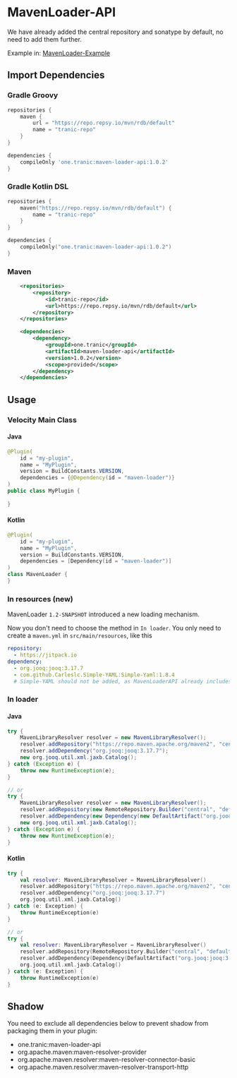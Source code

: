 # MavenLoader-API

We have already added the central repository and sonatype by default, no need to add them further.

Example in: [MavenLoader-Example](https://github.com/LevelTranic/MavenLoader-Example)

## Import Dependencies

### Gradle Groovy
```groovy
repositories {
    maven {
        url = "https://repo.repsy.io/mvn/rdb/default"
        name = "tranic-repo"
    }
}

dependencies {
    compileOnly 'one.tranic:maven-loader-api:1.0.2'
}

```

### Gradle Kotlin DSL
```kotlin
repositories {
    maven("https://repo.repsy.io/mvn/rdb/default") {
        name = "tranic-repo"
    }
}

dependencies {
    compileOnly("one.tranic:maven-loader-api:1.0.2")
}
```

### Maven
```xml
    <repositories>
        <repository>
            <id>tranic-repo</id>
            <url>https://repo.repsy.io/mvn/rdb/default</url>
        </repository>
    </repositories>

    <dependencies>
        <dependency>
            <groupId>one.tranic</groupId>
            <artifactId>maven-loader-api</artifactId>
            <version>1.0.2</version>
            <scope>provided</scope>
        </dependency>
    </dependencies>
```

## Usage
### Velocity Main Class
#### Java
```java
@Plugin(
    id = "my-plugin", 
    name = "MyPlugin", 
    version = BuildConstants.VERSION, 
    dependencies = {@Dependency(id = "maven-loader")}
)
public class MyPlugin {
    
}
```

#### Kotlin
```kotlin
@Plugin(
    id = "my-plugin",
    name = "MyPlugin",
    version = BuildConstants.VERSION,
    dependencies = [Dependency(id = "maven-loader")]
)
class MavenLoader {
}
```

### In resources (new)
MavenLoader `1.2-SNAPSHOT` introduced a new loading mechanism.

Now you don't need to choose the method in `In loader`. 
You only need to create a `maven.yml` in `src/main/resources`, 
like this

```yaml
repository:
  - https://jitpack.io
dependency:
  - org.jooq:jooq:3.17.7
  - com.github.Carleslc.Simple-YAML:Simple-Yaml:1.8.4
  # Simple-YAML should not be added, as MavenLoaderAPI already includes that dependency since 1.2-SNAPSHOT.
```

### In loader
#### Java
```java
try {
    MavenLibraryResolver resolver = new MavenLibraryResolver();
    resolver.addRepository("https://repo.maven.apache.org/maven2", "central");
    resolver.addDependency("org.jooq:jooq:3.17.7");
    new org.jooq.util.xml.jaxb.Catalog();
} catch (Exception e) {
    throw new RuntimeException(e);
}

// or
try {
    MavenLibraryResolver resolver = new MavenLibraryResolver();
    resolver.addRepository(new RemoteRepository.Builder("central", "default", "https://repo.maven.apache.org/maven2").build());
    resolver.addDependency(new Dependency(new DefaultArtifact("org.jooq:jooq:3.17.7"), null));
    new org.jooq.util.xml.jaxb.Catalog();
} catch (Exception e) {
    throw new RuntimeException(e);
}
```

#### Kotlin
```kotlin
try {
    val resolver: MavenLibraryResolver = MavenLibraryResolver()
    resolver.addRepository("https://repo.maven.apache.org/maven2", "central")
    resolver.addDependency("org.jooq:jooq:3.17.7")
    org.jooq.util.xml.jaxb.Catalog()
} catch (e: Exception) {
    throw RuntimeException(e)
}

// or
try {
    val resolver: MavenLibraryResolver = MavenLibraryResolver()
    resolver.addRepository(RemoteRepository.Builder("central", "default", "https://repo.maven.apache.org/maven2").build())
    resolver.addDependency(Dependency(DefaultArtifact("org.jooq:jooq:3.17.7"), null))
    org.jooq.util.xml.jaxb.Catalog()
} catch (e: Exception) {
    throw RuntimeException(e)
}
```

## Shadow
You need to exclude all dependencies below to prevent shadow from packaging them in your plugin:

- one.tranic:maven-loader-api
- org.apache.maven:maven-resolver-provider
- org.apache.maven.resolver:maven-resolver-connector-basic
- org.apache.maven.resolver:maven-resolver-transport-http